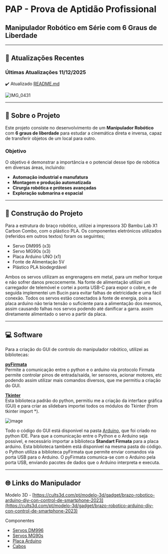 #  PAP - Prova de Aptidão Profissional  
## Manipulador Robótico em Série com 6 Graus de Liberdade  


---

## 🔄 Atualizações Recentes  
### **Últimas Atualizações 11/12/2025**  
✔️ Atualizado [README.md](README.MD)  




![IMG_0431](https://github.com/user-attachments/assets/cfbc4f0e-fd0b-4940-b419-de58f3bd8d64)




---

## 🦾 Sobre o Projeto  
Este projeto consiste no desenvolvimento de um **Manipulador Robótico** com **6 graus de liberdade** para estudar a cinemática direta e inversa, capaz de transferir objetos de um local para outro.  

### **Objetivo**  
O objetivo é demonstrar a importância e o potencial desse tipo de robótica em diversas áreas, incluindo:  

- **Automação industrial e manufatura**  
- **Montagem e produção automatizada**  
- **Cirurgia robótica e próteses avançadas**  
- **Exploração submarina e espacial**  

---

## 🔨 Construção do Projeto  
Para a estrutura do braço robótico, utilizei a impressora 3D Bambu Lab X1 Carbon Combo, com o plástico PLA. Os componentes eletrónicos utilizados (referidos em outros textos) foram os seguintes; 

 - Servo DM995 (x3) 
 - Servo MG90s (x3) 
 - Placa Arduino UNO (x1) 
 - Fonte de Alimentação 5V 
 - Plástico PLA biodegrdável

Ambos os servos utilizam as engrenagens em metal, para um melhor torque e não sofrer danos precocemente. Na fonte de alimentação utilizei um carregador de telemóvel e cortei a ponta USB-C para expor o cobre, e de seguida implementei um Bucin para evitar falhas de eletricidade e uma fácil conexão. Todos os servos estão conectados à fonte de energia, pois a placa arduino não teria tensão o suficiente para a alimentação dos mesmos, assim causando falhas nos servos podendo até danificar a garra.  assim diretamente alimentado o servo a partir da placa. 

---

## 💻 Software  
Para a criação do GUI de controlo do manipulador robótico, utilizei as bibliotecas: 

[**pyFirmata**](https://arduinofactory.com/pyfirmata/)  
Permite a comunicação entre o python e o arduino via protocolo Firmata permite controlar pinos de entrada/saída, ler sensores, acionar motores, etc podendo assim utilizar mais comandos diversos, que me permitiu a criação do GUI.

[**Tkinter**](https://docs.python.org/3/library/tkinter.html)  
Esta biblioteca padrão do python, permitiu me a criação da interface gráfica (GUI) e para criar as slidebars importei todos os módulos do Tkinter (from tkinter import *).  

![image](https://github.com/user-attachments/assets/05cca5cf-4a47-42d8-a570-48573f46d707)


Todo o código do GUI está disponivel na pasta [Arduino](Arduino), que foi criado no python IDE. Para que a comunicação entre o Python e o Arduino seja possivel, e necessário importar a biblioteca **Standart Firmata** para a placa arduino. Esta biblioteca também está disponivel na mesma pasta do código. o Python utiliza a biblioteca pyFirmata que permite enviar comandos via porta USB para o Arduino. O pyFirmata comunica-se com o Arduino pela porta USB, enviando pacotes de dados que o Arduino interpreta e executa.


---

## 🌐 Links do Manipulador

Modelo 3D - [https://cults3d.com/pt/modelo-3d/gadget/brazo-robotico-arduino-diy-con-control-de-smartphone-2023](https://cults3d.com/pt/modelo-3d/gadget/brazo-robotico-arduino-diy-con-control-de-smartphone-2023)  

Componentes    
- [Servos DM996](https://www.amazon.es/dp/B09WRBHSVD?ref=cm_sw_r_cso_em_apan_dp_EQW96K82P8QHSXR28RHJ&ref_=cm_sw_r_cso_em_apan_dp_EQW96K82P8QHSXR28RHJ&social_share=cm_sw_r_cso_em_apan_dp_EQW96K82P8QHSXR28RHJ&starsLeft=1&skipTwisterOG=1&th=1)
- [Servos MG90s](https://www.amazon.es/dp/B086V7TXXC?ref=ppx_pop_mob_ap_share)
- [Placa Arduino](https://www.amazon.es/dp/B007R9TUJE?ref=ppx_pop_mob_ap_share)
- [Cabos]()



